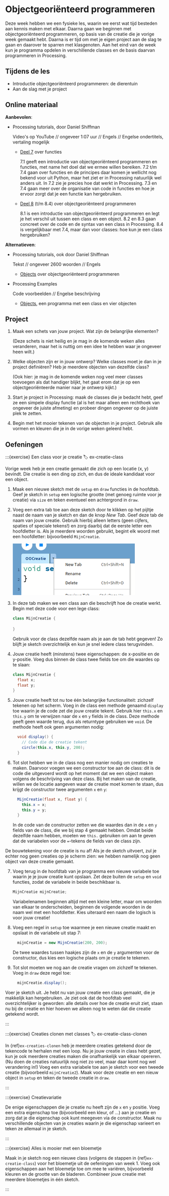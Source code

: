 # Objectgeoriënteerd programmeren

Deze week hebben we een fysieke les, waarin we eerst wat tijd besteden aan kennis maken met elkaar. Daarna gaan we beginnen met objectgeoriënteerd programmeren, op basis van de creatie die je vorige week gemaakt hebt. Daarna is er tijd om met je eigen project aan de slag te gaan en daarover te sparren met klasgenoten. Aan het eind van de week kun je programma opdelen in verschillende classes en de basis daarvan programmeren in Processing.

## Tijdens de les

- Introductie objectgeoriënteerd programmeren: de dierentuin
- Aan de slag met je project

## Online materiaal

**Aanbevolen**:

- Processing tutorials, door Daniel Shiffman

  Video's op YouTube // ongeveer 1:07 uur // Engels // Engelse ondertitels, vertaling mogelijk

  - [Deel 7](https://www.youtube.com/playlist?list=PLRqwX-V7Uu6ajGB2OI3hl5DZsD1Fw1WzR) over functies

    7.1 geeft een introductie van objectgeoriënteerd programmeren en functies, met name het doel dat we ermee willen bereiken. 7.2 t/m 7.4 gaan over functies en de principes daar komen je wellicht nog bekend voor uit Python, maar het ziet er in Processing natuurlijk wel anders uit. In 7.2 zie je precies hoe dat werkt in Processing. 7.3 en 7.4 gaan meer over de organisatie van code in functies en hoe je ervoor zorgt dat je een functie kan hergebruiken.

  - [Deel 8](https://www.youtube.com/playlist?list=PLRqwX-V7Uu6bb7z2IJaTlzwzIg_5yvL4i) (t/m 8.4) over objectgeoriënteerd programmeren

    8.1 is een introductie van objectgeoriënteerd programmeren en legt je het verschil uit tussen een class en een object. 8.2 en 8.3 gaan concreet over de code en de syntax van een class in Processing. 8.4 is vergelijkbaar met 7.4, maar dan voor classes: hoe kun je een class hergebruiken?

**Alternatieven**:

- Processing tutorials, ook door Daniel Shiffman

  Tekst // ongeveer 2600 woorden // Engels

  - [Objects](https://processing.org/tutorials/objects) over objectgeoriënteerd programmeren

- Processing Examples

  Code voorbeelden // Engelse beschrijving

  - [Objects](https://processing.org/examples/objects.html), een programma met een class en vier objecten

## Project

1. Maak een schets van jouw project. Wat zijn de belangrijke elementen? 

   (Deze schets is niet heilig en je mag in de komende weken alles veranderen, maar het is nuttig om een idee te hebben waar je ongeveer heen wilt.)

2. Welke objecten zijn er in jouw ontwerp? Welke classes moet je dan in je project definiëren? Heb je meerdere objecten van dezelfde class? 

   (Ook hier: je mag in de komende weken nog veel meer classes toevoegen als dat handiger blijkt, het gaat erom dat je op een objectgeoriënteerde manier naar je ontwerp kijkt.)

3. Start je project in Processing: maak de classes die je bedacht hebt, geef ze een simpele display functie (al is het maar alleen een rechthoek van ongeveer de juiste afmeting) en probeer dingen ongeveer op de juiste plek te zetten.

4. Begin met het mooier tekenen van de objecten in je project. Gebruik alle vormen en kleuren die je in de vorige weken geleerd hebt.

## Oefeningen

:::{exercise} Een class voor je creatie
:label: ex-creatie-class

Vorige week heb je een creatie gemaakt die zich op een locatie (x, y) bevindt. Die creatie is een ding op zich, en dus de ideale kandidaat voor een object.

1. Maak een nieuwe sketch met de `setup` en `draw` functies in de hoofdtab. Geef je sketch in `setup` een logische grootte (met genoeg ruimte voor je creatie) via `size` en teken eventueel een achtergrond in `draw`. 

2. Voeg een extra tab toe aan deze sketch door te klikken op het pijltje naast de naam van je sketch en dan de knop *New Tab*. Geef deze tab de naam van jouw creatie. Gebruik hierbij alleen letters (geen cijfers, spaties of speciale tekens!) en zorg daarbij dat de eerste letter een hoofdletter is. Als je meerdere woorden gebruikt, begint elk woord met een hoofdletter: bijvoorbeeld `MijnCreatie`.

   ![Als je op het pijltje naast de naam van jouw sketch klikt, verschijnt er een menu met als bovenste optie "New Tab"](assets/3_oop/image-20231129105713497.png)

3. In deze tab maken we een class aan die beschrijft hoe de creatie werkt. Begin met deze code voor een lege class:

   ```java
   class MijnCreatie {
       
   }
   ```

   Gebruik voor de class dezelfde naam als je aan de tab hebt gegeven! Zo blijft je sketch overzichtelijk en kun je snel iedere class terugvinden.

4. Jouw creatie heeft (minstens) twee eigenschappen: de x-positie en de y-positie. Voeg dus binnen de class twee fields toe om die waardes op te slaan:

   ```java
   class MijnCreatie {
     float x;
     float y;
   }
   ```

5. Jouw creatie heeft tot nu toe één belangrijke functionaliteit: zichzelf tekenen op het scherm. Voeg in de class een methode genaamd `display` toe waarin je de code zet die jouw creatie tekent. Gebruik hier `this.x` en `this.y` om te verwijzen naar de `x` en `y` fields in de class. Deze methode geeft geen waarde terug, dus als returntype gebruiken we `void`. De methode heeft ook geen argumenten nodig:

   ```java
     void display() {
       // Code die de creatie tekent
       circle(this.x, this.y, 200);
     }
   ```

6. Tot slot hebben we in de class nog een manier nodig om creaties te maken. Daarvoor voegen we een constructor toe aan de class: dit is de code die uitgevoerd wordt op het moment dat we een object maken volgens de beschrijving van deze class. Bij het maken van de creatie, willen we de locatie aangeven waar de creatie moet komen te staan, dus krijgt de constructor twee argumenten `x` en `y`:

   ```java
     MijnCreatie(float x, float y) {
       this.x = x;
       this.y = y;
     }
   ```

   In de code van de constructor zetten we die waardes dan in de `x` en `y` fields van de class, die we bij stap 4 gemaakt hebben. Omdat beide dezelfde naam hebben, moeten we `this.` gebruiken om aan te geven dat de variabelen voor de `=`-tekens de fields van de class zijn.

De bouwtekening voor de creatie is nu af! Als je de sketch uitvoert, zul je echter nog geen creaties op je scherm zien: we hebben namelijk nog geen object van deze creatie gemaakt.

7. Voeg terug in de hoofdtab van je programma een nieuwe variabele toe waarin je je jouw creatie kunt opslaan. Zet deze buiten de `setup` en `void` functies, zodat de variabele in beide beschikbaar is.

   ```java
   MijnCreatie mijnCreatie;
   ```

   Variabelenamen beginnen altijd met een kleine letter, maar om woorden van elkaar te onderscheiden, beginnen de volgende woorden in de naam wel met een hoofdletter. Kies uiteraard een naam die logisch is voor jouw creatie!

8. Voeg een regel in `setup` toe waarmee je een nieuwe creatie maakt en opslaat in de variabele uit stap 7:

   ```java
     mijnCreatie = new MijnCreatie(200, 200);
   ```

   De twee waardes tussen haakjes zijn de `x` en de `y` argumenten voor de constructor, dus kies een logische plaats om je creatie te tekenen.

9. Tot slot moeten we nog aan de creatie vragen om zichzelf te tekenen. Voeg in `draw` deze regel toe:

   ```java
     mijnCreatie.display();
   ```

Voer je sketch uit. Je hebt nu van jouw creatie een class gemaakt, die je makkelijk kan hergebruiken. Je ziet ook dat de hoofdtab veel overzichtelijker is geworden: alle details over hoe de creatie eruit ziet, staan nu bij de creatie en hier hoeven we alleen nog te weten dat die creatie getekend wordt.

:::

:::{exercise} Creaties clonen met classes
:label: ex-creatie-class-clonen

In {ref}`ex-creaties-clonen` heb je meerdere creaties getekend door de tekencode te herhalen met een loop. Nu je jouw creatie in class hebt gezet, kun je ook meerdere creaties maken die onafhankelijk van elkaar opereren. (Nu doen de creaties natuurlijk nog niet zo veel, maar daar komt nog wel verandering in!) Voeg een extra variabele toe aan je sketch voor een tweede creatie (bijvoorbeeld `mijnCreatie2`). Maak voor deze creatie en een nieuw object in `setup` en teken de tweede creatie in `draw`.

:::

:::{exercise} Creatievariatie

De enige eigenschappen die je creatie nu heeft zijn de `x` en `y` positie. Voeg een extra eigenschap toe (bijvoorbeeld een kleur, of ...) aan je creatie en zorg dat je die eigenschap ook kunt meegeven via de constructor. Maak nu verschillende objecten van je creaties waarin je die eigenschap varieert en teken ze allemaal in je sketch.

:::

:::{exercise} Alles is mooier met een bloemetje

Maak in je sketch nog een nieuwe class (volgens de stappen in {ref}`ex-creatie-class`) voor het bloemetje uit de oefeningen van week 1. Voeg ook eigenschappen aan het bloemetje toe om mee te variëren, bijvoorbeeld kleuren en de grootte van de bladeren. Combineer jouw creatie met meerdere bloemetjes in één sketch.

:::

